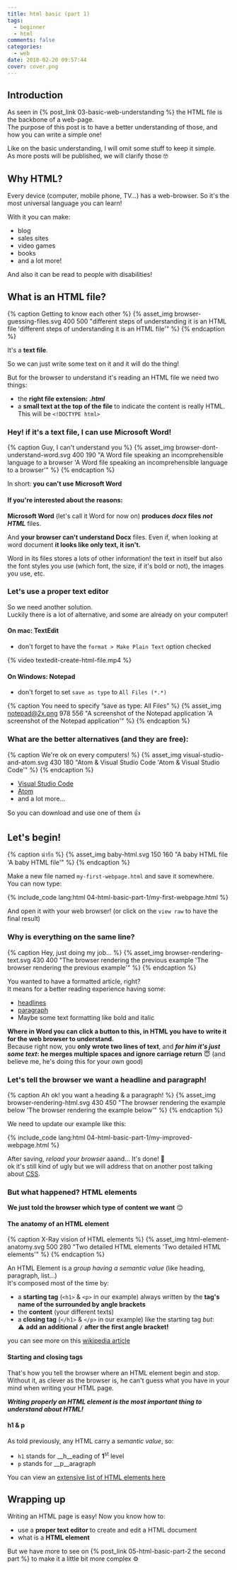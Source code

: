 ```yaml
---
title: html basic (part 1)
tags:
  - beginner
  - html
comments: false
categories:
  - web
date: 2018-02-20 09:57:44
cover: cover.png
---
```


## Introduction

As seen in {% post_link 03-basic-web-understanding %} the HTML file is the backbone of a web-page.  
The purpose of this post is to have a better understanding of those, and how you can write a simple one!

<!-- more -->

Like on the basic understanding, I will omit some stuff to keep it simple.  
As more posts will be published, we will clarify those 🤓

## Why HTML?

Every device (computer, mobile phone, TV…) has a web-browser. So it's the most universal language you can learn!

With it you can make:

- blog
- sales sites
- video games
- books
- and a lot more!

And also it can be read to people with disabilities! 

## What is an HTML file?

{% caption Getting to know each other %}
{% asset_img browser-guessing-files.svg 400 500 "different steps of understanding it is an HTML file 'different steps of understanding it is an HTML file'" %} 
{% endcaption %}

It's a __text file__.

So we can just write some text on it and it will do the thing!

But for the browser to understand it's reading an HTML file we need two things:

- the __right file extension:__ __*.html*__
- a __small text at the top of the file__ to indicate the content is really HTML.<br> This will be `<!DOCTYPE html>`  

### Hey! if it's a text file, I can use Microsoft Word!

{% caption Guy, I can't understand you %}
{% asset_img browser-dont-understand-word.svg 400 190 "A Word file speaking an incomprehensible language to a browser 'A Word file speaking an incomprehensible language to a browser'" %} 
{% endcaption %}

In short: __you can't use Microsoft Word__

#### If you're interested about the reasons:

__Microsoft Word__ (let's call it Word for now on) __produces *docx* files *not HTML*__ files.

And __your browser can't understand Docx__ files.
Even if, when looking at word document __it looks like only text, it isn't.__  

Word in its files stores a lots of other information! the text in itself but also the font styles you use (which font, the size, if it's bold or not), the images you use, etc.

### Let's use a proper text editor

So we need another solution.  
Luckily there is a lot of alternative, and some are already on your computer!

#### On mac: TextEdit

- don't forget to have the `format > Make Plain Text` option checked

{% video textedit-create-html-file.mp4 %}

#### On Windows: Notepad

- don't forget to set `save as type` to `All Files (*.*)`

{% caption You need to specify ”save as type: All Files” %}
{% asset_img notepad@2x.png 978 556 "A screenshot of the Notepad application 'A screenshot of the Notepad application'" %} 
{% endcaption %}

### What are the better alternatives (and they are free):

{% caption We're ok on every computers! %}
{% asset_img visual-studio-and-atom.svg 430 180 "Atom & Visual Studio Code 'Atom & Visual Studio Code'" %} 
{% endcaption %}

- [Visual Studio Code](https://code.visualstudio.com/)
- [Atom](https://atom.io/)
- and a lot more…

So you can download and use one of them 👍

## Let's begin!

{% caption น่ารัก %}
{% asset_img baby-html.svg 150 160 "A baby HTML file 'A baby HTML file'" %} 
{% endcaption %}

Make a new file named `my-first-webpage.html` and save it somewhere.  
You can now type:

{% include_code lang:html 04-html-basic-part-1/my-first-webpage.html %}

And open it with your web browser! (or click on the `view raw` to have the final result)

### Why is everything on the same line?

{% caption Hey, just doing my job… %}
{% asset_img browser-rendering-text.svg 430 400 "The browser rendering the previous example 'The browser rendering the previous example'" %} 
{% endcaption %}

You wanted to have a formatted article, right?  
It means for a better reading experience having some:

- [headlines](https://en.wikipedia.org/wiki/Headline) 
- [paragraph](https://en.wikipedia.org/wiki/Paragraph)
- Maybe some text formatting like bold and italic

__Where in Word you can click a button to this, in HTML you have to write it for the web browser to understand.__  
Because right now, you __only wrote two lines of text__, and __*for him it's just some text*: he merges multiple spaces and ignore carriage return__ 😇 (and believe me, he's doing this for your own good)

### Let's tell the browser we want a headline and paragraph!

{% caption Ah ok! you want a heading & a paragraph! %}
{% asset_img browser-rendering-html.svg 430 450 "The browser rendering the example below 'The browser rendering the example below'" %} 
{% endcaption %}

We need to update our example like this:

{% include_code lang:html 04-html-basic-part-1/my-improved-webpage.html %}

After saving, *reload your browser* aaand… It's done! 🥇  
ok it's still kind of ugly but we will address that on another post talking about [CSS](https://en.wikipedia.org/wiki/Cascading_Style_Sheets).

### But what happened? HTML elements

__We just told the browser which type of content we want__ 😊

#### The anatomy of an HTML element

{% caption X-Ray vision of HTML elements  %}
{% asset_img html-element-anatomy.svg 500 280 "Two detailed HTML elements 'Two detailed HTML elements'" %} 
{% endcaption %}

An HTML Element is a *group having a semantic value* (like heading, paragraph, list…)  
It's composed most of the time by:

- a __starting tag__ (`<h1>` & `<p>` in our example) always written by the __tag's name of the  surrounded by angle brackets__
- the __content__ (your different texts)
- a __closing tag__ (`</h1>` & `</p>` in our example) like the starting tag *but*:   
  ⚠️ __add an additional__ `/` __after the first angle bracket!__

you can see more on this [wikipedia article](https://en.wikipedia.org/wiki/HTML_element#Syntax)

#### Starting and closing tags

That's how you tell the browser where an HTML element begin and stop.  
Without it, as clever as the browser is, he can't guess what you have in your mind when writing your HTML page.

__*Writing properly an HTML element is the most important thing to understand about HTML!*__

#### h1 & p

As told previously, any HTML carry a *semantic value*, so: 

- `h1` stands for __h__eading of __1__<sup>st</sup> level 
- `p` stands for __p__aragraph

You can view an [extensive list of HTML elements here](https://developer.mozilla.org/en-US/docs/Web/HTML/Element)

## Wrapping up

Writing an HTML page is easy! 
Now you know how to:

- use a __proper text editor__ to create and edit a HTML document
- what is a __HTML element__

But we have more to see on {% post_link 05-html-basic-part-2 the second part %}  to make it a little bit more complex ⚙️
